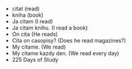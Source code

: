 * citat (read)
* kniha (book)
* Ja citam (I read)
* Ja citam knihu. (I read a book)
* On cita (He reads)
* Cita on casopisy? (Does he read magazines?)
* My citame. (We read)
* My citame kazdy den. (We read every day)
* 225 Days of Study 
